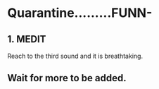 # Quarantine.........FUNN-

## 1. MEDIT
   Reach to the third sound and it is breathtaking.
   
   ## Wait for more to be added.
